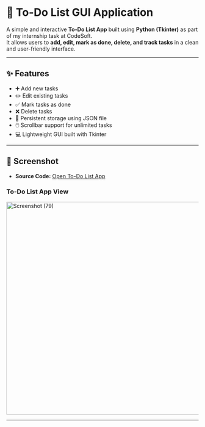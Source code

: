 # 📝 To-Do List GUI Application  

A simple and interactive **To-Do List App** built using **Python (Tkinter)** as part of my internship task at CodeSoft.  
It allows users to **add, edit, mark as done, delete, and track tasks** in a clean and user-friendly interface.  

---

## ✨ Features  
- ➕ Add new tasks  
- ✏️ Edit existing tasks  
- ✅ Mark tasks as done  
- ❌ Delete tasks  
- 📂 Persistent storage using JSON file  
- 🖱️ Scrollbar support for unlimited tasks  
- 💻 Lightweight GUI built with Tkinter  

---

## 📸 Screenshot  

- **Source Code:** [Open To-Do List App](./todo_gui.py)  

### To-Do List App View  

<img width="1920" height="558" alt="Screenshot (79)" src="https://github.com/user-attachments/assets/d2c1544f-64ac-4737-b2e8-43be9f7ed563" />


---
